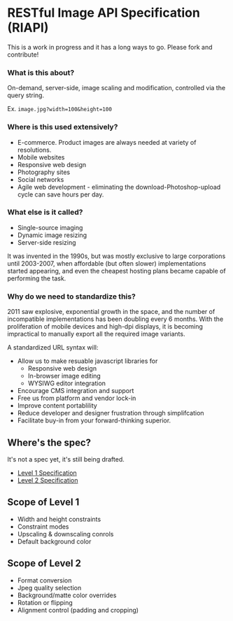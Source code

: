 # RESTful Image API Specification (RIAPI)

This is a work in progress and it has a long ways to go. Please fork and contribute!

### What is this about?

On-demand, server-side, image scaling and modification, controlled via the query string.

Ex. `image.jpg?width=100&height=100`


### Where is this used extensively?

* E-commerce. Product images are always needed at variety of resolutions.
* Mobile websites
* Responsive web design
* Photography sites
* Social networks
* Agile web development - eliminating the download-Photoshop-upload cycle can save hours per day.

### What else is it called?

* Single-source imaging
* Dynamic image resizing
* Server-side resizing

It was invented in the 1990s, but was mostly exclusive to large corporations until 2003-2007, when affordable (but often slower) implementations started appearing, and even the cheapest hosting plans became capable of performing the task.

### Why do we need to standardize this?

2011 saw explosive, exponential growth in the space, and the number of incompatible implementations has been doubling every 6 months. With the proliferation of mobile devices and high-dpi displays, it is becoming impractical to manually export all the required image variants.

A standardized URL syntax will:

* Allow us to make resuable javascript libraries for
  * Responsive web design
  * In-browser image editing
  * WYSIWG editor integration
* Encourage CMS integration and support
* Free us from platform and vendor lock-in
* Improve content portablility
* Reduce developer and designer frustration through simplifcation
* Facilitate buy-in from your forward-thinking superior.

## Where's the spec? 

It's not a spec yet, it's still being drafted. 

* [Level 1 Specification](https://github.com/imazen/riapi/blob/master/level-1.md)
* [Level 2 Specification](https://github.com/imazen/riapi/blob/master/level-2.md)

## Scope of Level 1

* Width and height constraints
* Constraint modes
* Upscaling & downscaling conrols
* Default background color

## Scope of Level 2

* Format conversion
* Jpeg quality selection
* Background/matte color overrides
* Rotation or flipping
* Alignment control (padding and cropping)